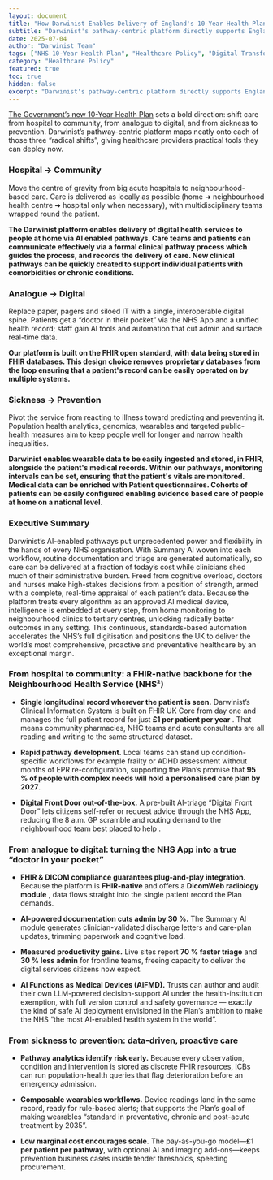 ```yaml
---
layout: document
title: "How Darwinist Enables Delivery of England's 10-Year Health Plan"
subtitle: "Darwinist's pathway-centric platform directly supports England's 10-Year Health Plan radical shifts from hospital to community, analogue to digital, and sickness to prevention, offering ICBs practical tools for immediate deployment."
date: 2025-07-04
author: "Darwinist Team"
tags: ["NHS 10-Year Health Plan", "Healthcare Policy", "Digital Transformation", "FHIR", "AI Healthcare", "Community Care", "Prevention"]
category: "Healthcare Policy"
featured: true
toc: true
hidden: false
excerpt: "Darwinist's pathway-centric platform directly supports England's 10-Year Health Plan radical shifts from hospital to community, analogue to digital, and sickness to prevention, offering ICBs practical tools for immediate deployment."
---
```


[The Government’s new 10-Year Health Plan](https://www.gov.uk/government/publications/10-year-health-plan-for-england-fit-for-the-future/fit-for-the-future-10-year-health-plan-for-england-executive-summary) sets a bold direction: shift care from hospital to community, from analogue to digital, and from sickness to prevention. Darwinist’s pathway-centric platform maps neatly onto each of those three “radical shifts”, giving healthcare providers practical tools they can deploy now.

### Hospital → Community

Move the centre of gravity from big acute hospitals to neighbourhood-based care. Care is delivered as locally as possible (home ➜ neighbourhood health centre ➜ hospital only when necessary), with multidisciplinary teams wrapped round the patient.

**The Darwinist platform enables delivery of digital health services to people at home via AI enabled pathways. Care teams and patients can communicate effectively via a formal clinical pathway process which guides the process, and records the delivery of care. New clinical pathways can be quickly created to support individual patients with comorbidities or chronic conditions.**

### Analogue → Digital

Replace paper, pagers and siloed IT with a single, interoperable digital spine. Patients get a “doctor in their pocket” via the NHS App and a unified health record; staff gain AI tools and automation that cut admin and surface real-time data. 

**Our platform is built on the FHIR open standard, with data being stored in FHIR databases. This design choice removes proprietary databases from the loop ensuring that a patient's record can be easily operated on by multiple systems.**

### Sickness → Prevention

Pivot the service from reacting to illness toward predicting and preventing it. Population health analytics, genomics, wearables and targeted public-health measures aim to keep people well for longer and narrow health inequalities.

**Darwinist enables wearable data to be easily ingested and stored, in FHIR, alongside the patient's medical records. Within our pathways, monitoring intervals can be set, ensuring that the patient's vitals are monitored. Medical data can be enriched with Patient questionnaires. Cohorts of patients can be easily configured enabling evidence based care of people at home on a national level.** 


### **Executive Summary**  

Darwinist’s AI-enabled pathways put unprecedented power and flexibility in the hands of every NHS organisation. With Summary AI woven into each workflow, routine documentation and triage are generated automatically, so care can be delivered at a fraction of today’s cost while clinicians shed much of their administrative burden. Freed from cognitive overload, doctors and nurses make high-stakes decisions from a position of strength, armed with a complete, real-time appraisal of each patient’s data. Because the platform treats every algorithm as an approved AI medical device, intelligence is embedded at every step, from home monitoring to neighbourhood clinics to tertiary centres, unlocking radically better outcomes in any setting. This continuous, standards-based automation accelerates the NHS’s full digitisation and positions the UK to deliver the world’s most comprehensive, proactive and preventative healthcare by an exceptional margin.

### **From hospital to community: a FHIR-native backbone for the Neighbourhood Health Service (NHS²)**

* **Single longitudinal record wherever the patient is seen.** Darwinist’s Clinical Information System is built on FHIR UK Core from day one and manages the full patient record for just **£1 per patient per year** . That means community pharmacies, NHC teams and acute consultants are all reading and writing to the same structured dataset.

* **Rapid pathway development.** Local teams can stand up condition-specific workflows for example frailty or ADHD assessment without months of EPR re-configuration, supporting the Plan’s promise that **95 % of people with complex needs will hold a personalised care plan by 2027**.

* **Digital Front Door out-of-the-box.** A pre-built AI-triage “Digital Front Door” lets citizens self-refer or request advice through the NHS App, reducing the 8 a.m. GP scramble and routing demand to the neighbourhood team best placed to help .

### **From analogue to digital: turning the NHS App into a true “doctor in your pocket”**

* **FHIR & DICOM compliance guarantees plug-and-play integration.** Because the platform is **FHIR-native** and offers a **DicomWeb radiology module** , data flows straight into the single patient record the Plan demands.

* **AI-powered documentation cuts admin by 30 %.** The Summary AI module generates clinician-validated discharge letters and care-plan updates, trimming paperwork and cognitive load.

* **Measured productivity gains.** Live sites report **70 % faster triage** and **30 % less admin** for frontline teams, freeing capacity to deliver the digital services citizens now expect.

* **AI Functions as Medical Devices (AiFMD).** Trusts can author and audit their own LLM-powered decision-support AI under the health-institution exemption, with full version control and safety governance — exactly the kind of safe AI deployment envisioned in the Plan’s ambition to make the NHS “the most AI-enabled health system in the world”.

### **From sickness to prevention: data-driven, proactive care**

* **Pathway analytics identify risk early.** Because every observation, condition and intervention is stored as discrete FHIR resources, ICBs can run population-health queries that flag deterioration before an emergency admission.

* **Composable wearables workflows.** Device readings land in the same record, ready for rule-based alerts; that supports the Plan’s goal of making wearables “standard in preventative, chronic and post-acute treatment by 2035”.

* **Low marginal cost encourages scale.** The pay-as-you-go model—**£1 per patient per pathway**, with optional AI and imaging add-ons—keeps prevention business cases inside tender thresholds, speeding procurement.
